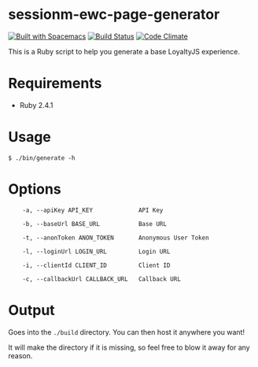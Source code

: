 # sessionm-ewc-page-generator
[![Built with Spacemacs](https://cdn.rawgit.com/syl20bnr/spacemacs/442d025779da2f62fc86c2082703697714db6514/assets/spacemacs-badge.svg)](http://spacemacs.org)
[![Build Status](https://travis-ci.org/sessionm/sessionm-ewc-page-generator.svg?branch=master)](https://travis-ci.org/sessionm/sessionm-ewc-page-generator)
[![Code Climate](https://img.shields.io/codeclimate/github/sessionm/sessionm-ewc-page-generator.svg)](https://codeclimate.com/github/sessionm/sessionm-ewc-page-generator)

This is a Ruby script to help you generate a base LoyaltyJS experience.

# Requirements

- Ruby 2.4.1

# Usage

```shell
$ ./bin/generate -h
```

# Options

```
    -a, --apiKey API_KEY             API Key

    -b, --baseUrl BASE_URL           Base URL

    -t, --anonToken ANON_TOKEN       Anonymous User Token

    -l, --loginUrl LOGIN_URL         Login URL

    -i, --clientId CLIENT_ID         Client ID

    -c, --callbackUrl CALLBACK_URL   Callback URL
```
# Output

Goes into the `./build` directory. You can then host it anywhere you want!

It will make the directory if it is missing, so feel free to blow it away for any reason.
